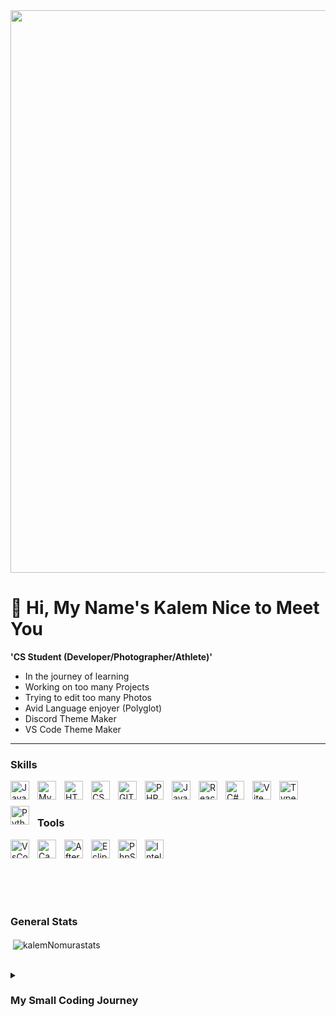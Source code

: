 <img width="900px" src="https://i.pinimg.com/originals/c1/fc/9d/c1fc9d7f6ae08d56f2b84e81799790a5.gif"/>

# 👋 Hi, My Name's Kalem Nice to Meet You 

**'CS Student (Developer/Photographer/Athlete)'**

- In the journey of learning
- Working on too many Projects 
- Trying to edit too many Photos
- Avid Language enjoyer (Polyglot)
- Discord Theme Maker
- VS Code Theme Maker

---

### Skills

<img align="left" alt="Java" width="30px" style="padding-right:10px; margin-bottom:10px; display: inline-block; vertical-align: top;" src="https://cdn.jsdelivr.net/gh/devicons/devicon/icons/java/java-original.svg"/>
<img align="left" alt="MySQL" width="30px" style="padding-right:10px; margin-bottom:10px; display: inline-block; vertical-align: top;" src="https://cdn.jsdelivr.net/gh/devicons/devicon/icons/mysql/mysql-original.svg"/>
<img align="left" alt="HTML" width="30px" style="padding-right:10px; margin-bottom:10px; display: inline-block; vertical-align: top;" src="https://cdn.jsdelivr.net/gh/devicons/devicon/icons/html5/html5-original.svg" />
<img align="left" alt="CSS" width="30px" style="padding-right:10px; margin-bottom:10px; display: inline-block; vertical-align: top;" src="https://cdn.jsdelivr.net/gh/devicons/devicon/icons/css3/css3-original.svg" />
<img align="left" alt="GIT" width="30px" style="padding-right:10px; margin-bottom:10px; display: inline-block; vertical-align: top;" src="https://cdn.jsdelivr.net/gh/devicons/devicon/icons/git/git-original.svg" />
<img align="left" alt="PHP" width="30px" style="padding-right:10px; margin-bottom:10px; display: inline-block; vertical-align: top;" src="https://cdn.jsdelivr.net/gh/devicons/devicon@latest/icons/php/php-original.svg" />
<img align="left" alt="JavaScript" width="30px" style="padding-right:10px; margin-bottom:10px; display: inline-block; vertical-align: top;" src="https://cdn.jsdelivr.net/gh/devicons/devicon@latest/icons/javascript/javascript-original.svg" />
<img align="left" alt="React" width="30px" style="padding-right:10px; margin-bottom:10px; display: inline-block; vertical-align: top;" src="https://cdn.jsdelivr.net/gh/devicons/devicon@latest/icons/react/react-original.svg" />
<img align="left" alt="C#" width="30px" style="padding-right:10px; margin-bottom:10px; display: inline-block; vertical-align: top;" src="https://cdn.jsdelivr.net/gh/devicons/devicon@latest/icons/csharp/csharp-original.svg" />
<img align="left" alt="Vite" width="30px" style="padding-right:10px; margin-bottom:10px; display: inline-block; vertical-align: top;" src="https://cdn.jsdelivr.net/gh/devicons/devicon@latest/icons/vite/vite-original.svg" />
<img align="left" alt="TypeScript" width="30px" style="padding-right:10px; margin-bottom:10px; display: inline-block; vertical-align: top;" src="https://cdn.jsdelivr.net/gh/devicons/devicon@latest/icons/typescript/typescript-original.svg" />
<img align="left" alt="Python" width="30px" style="padding-right:10px; margin-bottom:10px; display: inline-block; vertical-align: top;" src="https://cdn.jsdelivr.net/gh/devicons/devicon@latest/icons/python/python-original.svg" />

<br><br>

### Tools

<img align="left" alt="VsCode" width="30px" style="padding-right:10px; margin-bottom:10px; display: inline-block; vertical-align: top;" src="https://cdn.jsdelivr.net/gh/devicons/devicon/icons/vscode/vscode-original.svg" />
<img align="left" alt="Canva" width="30px" style="padding-right:10px; margin-bottom:10px; display: inline-block; vertical-align: top;" src="https://cdn.jsdelivr.net/gh/devicons/devicon/icons/canva/canva-original.svg" />
<img align="left" alt="AfterEfects" width="30px" style="padding-right:10px; margin-bottom:10px; display: inline-block; vertical-align: top;" src="https://cdn.jsdelivr.net/gh/devicons/devicon/icons/aftereffects/aftereffects-original.svg" />
<img align="left" alt="Eclipse" width="30px" style="padding-right:10px; margin-bottom:10px; display: inline-block; vertical-align: top;" src="https://cdn.jsdelivr.net/gh/devicons/devicon@latest/icons/eclipse/eclipse-original.svg" />
<img align="left" alt="PhpStorm" width="30px" style="padding-right:10px; margin-bottom:10px; display: inline-block; vertical-align: top;" src="https://cdn.jsdelivr.net/gh/devicons/devicon@latest/icons/phpstorm/phpstorm-original.svg" />
<img align="left" alt="IntelliJ" width="30px" style="padding-right:10px; margin-bottom:10px; display: inline-block; vertical-align: top;" src="https://cdn.jsdelivr.net/gh/devicons/devicon@latest/icons/intellij/intellij-original.svg" />

<br><br>
<br><br>


<!-- 
   <img align="left" alt="" width="30px" style="padding-right:10px" src=""/>


<!--
Contact me in


-->

<!--
Code Stats
-->

<br>

### General Stats

<p>&nbsp;<img align="center" src="https://github-readme-stats.vercel.app/api?username=kalemNomura&show_icons=true&theme=tokyonight&text_color=a81cba&locale=en" alt="kalemNomurastats" /></p>

<br>

<details>
 <summary><h3>My Small Coding Journey</h3></summary>
Growing up, I was immersed in video games, starting with the DS, Wii, and eventually exploring other consoles. Witnessing how a few lines of code could evolve into games I loved sparked my curiosity to create something myself. I began with CodeCombat’s kids program, then moved on to developing mods for games like Baldur’s Gate 3 and Minecraft. Now, I’m expanding my skills by studying multiple programming languages and mastering various tools, including VS Code, Eclipse, and IntelliJ.

